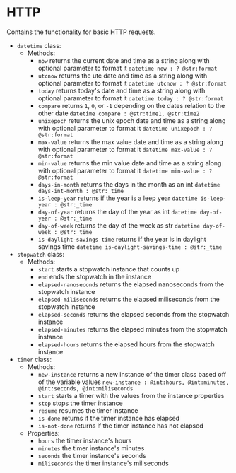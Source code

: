 # HTTP

Contains the functionality for basic HTTP requests.
- `datetime` class:
  - Methods:
    - `now` returns the current date and time as a string along with optional parameter to format it `datetime now : ? @str:format`
    - `utcnow` returns the utc date and time as a string along with optional parameter to format it `datetime utcnow : ? @str:format`
    - `today` returns today's date and time as a string along with optional parameter to format it `datetime today : ? @str:format`
    - `compare` returns `1`, `0`, or `-1` depending on the dates relation to the other date `datetime compare : @str:time1, @str:time2`
    - `unixepoch` returns the unix epoch date and time as a string along with optional parameter to format it `datetime unixepoch : ? @str:format`
    - `max-value` returns the max value date and time as a string along with optional parameter to format it `datetime max-value : ? @str:format`
    - `min-value` returns the min value date and time as a string along with optional parameter to format it `datetime min-value : ? @str:format`
    - `days-in-month` returns the days in the month as an int `datetime days-int-month : @str:_time`
    - `is-leep-year` returns if the year is a leep year `datetime is-leep-year : @str:_time`
    - `day-of-year` returns the day of the year as int `datetime day-of-year : @str:_time`
    - `day-of-week` returns the day of the week as str `datetime day-of-week : @str:_time`
    - `is-daylight-savings-time` returns if the year is in daylight savings time `datetime is-daylight-savings-time : @str:_time`
- `stopwatch` class:
  - Methods:
    - `start` starts a stopwatch instance that counts up 
    - `end` ends the stopwatch in the instance
    - `elapsed-nanoseconds` returns the elapsed nanoseconds from the stopwatch instance
    - `elapsed-miliseconds` returns the elapsed miliseconds from the stopwatch instance
    - `elapsed-seconds` returns the elapsed seconds from the stopwatch instance
    - `elapsed-minutes` returns the elapsed minutes from the stopwatch instance
    - `elapsed-hours` returns the elapsed hours from the stopwatch instance
- `timer` class:
  - Methods:
    - `new-instance` returns a new instance of the timer class based off of the variable values `new-instance : @int:hours, @int:minutes, @int:seconds, @int:miliseconds`
    - `start` starts a timer with the values from the instance properties
    - `stop` stops the timer instance
    - `resume` resumes the timer instance
    - `is-done` returns if the timer instance has elapsed
    - `is-not-done` returns if the timer instance has not elapsed
  - Properties:
    - `hours` the timer instance's hours
    - `minutes` the timer instance's minutes
    - `seconds` the timer instance's seconds
    - `miliseconds` the timer instance's miliseconds
 